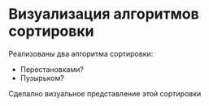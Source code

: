 # Визуализация алгоритмов сортировки

Реализованы два алгоритма сортировки:
* Перестановками?
* Пузырьком?

Сделално визуальное представление этой сортировки